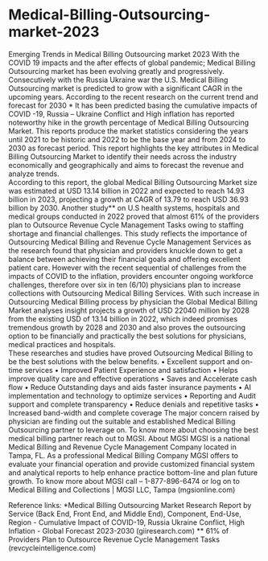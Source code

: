 # Medical-Billing-Outsourcing-market-2023

 Emerging Trends in Medical Billing Outsourcing market 2023
With the COVID 19 impacts and the after effects of global pandemic; Medical Billing Outsourcing market has been evolving greatly and progressively. Consecutively with the Russia Ukraine war the U.S. Medical Billing Outsourcing market is predicted to grow with a significant CAGR in the upcoming years. 
According to the recent research on the current trend and forecast for 2030 * It has been predicted basing the cumulative impacts of COVID -19, Russia – Ukraine Conflict and High inflation has reported noteworthy hike in the growth percentage of Medical Billing Outsourcing Market. This reports produce the market statistics considering the years until 2021 to be historic and 2022 to be the base year and from 2024 to 2030 as forecast period.  This report highlights the key attributes in Medical Billing Outsourcing Market to identify their needs across the industry economically and geographically and aims to forecast the revenue and analyze trends.  
According to this report, the global Medical Billing Outsourcing Market size was estimated at USD 13.14 billion in 2022 and expected to reach 14.93 billion in 2023, projecting a growth at CAGR of 13.79 to reach USD 36.93 billion by 2030. 
Another study** on U.S health systems, hospitals and medical groups conducted in 2022 proved that almost 61% of the providers plan to Outsource Revenue Cycle Management Tasks owing to staffing shortage and financial challenges.  This study reflects the importance of Outsourcing Medical Billing and Revenue Cycle Management Services as the research found that physician and providers knuckle down to get a balance between achieving their financial goals and offering excellent patient care. However with the recent sequential of challenges from the impacts of COVID to the inflation, providers encounter ongoing workforce challenges, therefore over six in ten (6/10)  physicians plan to increase collections with Outsourcing Medical Billing Services. 
With such increase in Outsourcing Medical Billing process by physician the Global Medical Billing Market analyses insight projects a growth of USD 22040 million by 2028 from the existing USD of 13.14 billion in 2022, which indeed promises tremendous growth by 2028 and 2030 and also proves the outsourcing option to be financially and practically the best solutions for physicians, medical practices and hospitals.  
These researches and studies have proved Outsourcing Medical Billing to be the best solutions with the below benefits.
•	Excellent support and on-time services
•	Improved Patient Experience and satisfaction 
•	Helps improve quality care and effective operations
•	Saves and Accelerate cash flow
•	Reduce Outstanding days and aids faster insurance payments
•	AI implementation and technology to optimize services
•	Reporting and Audit support and complete transparency
•	Reduce denials and repetitive tasks
•	Increased band-width and complete coverage
The major concern raised by physician are finding out the suitable and established Medical Billing Outsourcing partner to leverage on. To know more about choosing the best medical billing partner reach out to MGSI.
About MGSI 
MGSI is a national Medical Billing and Revenue Cycle Management Company located in Tampa, FL. As a professional Medical Billing Company MGSI offers to evaluate your financial operation and provide customized financial system and analytical reports to help enhance practice bottom-line and plan future growth. To know more about MGSI call – 1-877-896-6474 or log on to Medical Billing and Collections | MGSI LLC, Tampa (mgsionline.com)

Reference links:
*Medical Billing Outsourcing Market Research Report by Service (Back End, Front End, and Middle End), Component, End-Use, Region - Cumulative Impact of COVID-19, Russia Ukraine Conflict, High Inflation - Global Forecast 2023-2030 (giiresearch.com)
** 61% of Providers Plan to Outsource Revenue Cycle Management Tasks (revcycleintelligence.com)

